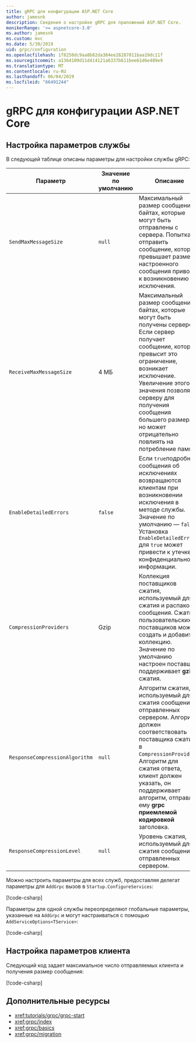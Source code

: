 ```yaml
---
title: gRPC для конфигурации ASP.NET Core
author: jamesnk
description: Сведения о настройке gRPC для приложений ASP.NET Core.
monikerRange: '>= aspnetcore-3.0'
ms.author: jamesnk
ms.custom: mvc
ms.date: 5/30/2019
uid: grpc/configuration
ms.openlocfilehash: 1f8250dc9aa8b82da384ee28287011baa19dc11f
ms.sourcegitcommit: a1364109d11d414121a6337b611bee61d6e489e9
ms.translationtype: MT
ms.contentlocale: ru-RU
ms.lasthandoff: 06/04/2019
ms.locfileid: "66491244"
---
```

# <a name="grpc-for-aspnet-core-configuration"></a>gRPC для конфигурации ASP.NET Core

## <a name="configure-services-options"></a>Настройка параметров службы

В следующей таблице описаны параметры для настройки службы gRPC:

| Параметр | Значение по умолчанию | Описание |
| ------ | ------------- | ----------- |
| `SendMaxMessageSize` | `null` | Максимальный размер сообщения в байтах, которые могут быть отправлены с сервера. Попытка отправить сообщение, которое превышает размер настроенного сообщения приводят к возникновению исключения. |
| `ReceiveMaxMessageSize` | 4 МБ | Максимальный размер сообщения в байтах, которые могут быть получены сервером. Если сервер получает сообщение, которое превысит это ограничение, возникает исключение. Увеличение этого значения позволяет серверу для получения сообщения большего размера, но может отрицательно повлиять на потребление памяти. |
| `EnableDetailedErrors` | `false` | Если `true`подробные сообщения об исключениях возвращаются клиентам при возникновении исключения в методе службы. Значение по умолчанию — `false`. Установка `EnableDetailedErrors` для `true` может привести к утечке конфиденциальной информации. |
| `CompressionProviders` | Gzip | Коллекция поставщиков сжатия, используемый для сжатия и распаковки сообщения. Сжатие пользовательских поставщиков можно создать и добавить в коллекцию. Значение по умолчанию настроен поставщик поддерживает **gzip** сжатия. |
| `ResponseCompressionAlgorithm` | `null` | Алгоритм сжатия, используемый для сжатия сообщений, отправленных сервером. Алгоритм должен соответствовать поставщика сжатия в `CompressionProviders`. Алгоритм для сжатия ответа, клиент должен указать, он поддерживает алгоритм, отправляя ему **grpc приемлемой кодировкой** заголовка. |
| `ResponseCompressionLevel` | `null` | Уровень сжатия, используемый для сжатия сообщений, отправленных сервером. |

Можно настроить параметры для всех служб, предоставляя делегат параметры для `AddGrpc` вызов в `Startup.ConfigureServices`:

[!code-csharp[](~/grpc/configuration/sample/GrcpService/Startup.cs?name=snippet)]

Параметры для одной службы переопределяют глобальные параметры, указанные на `AddGrpc` и могут настраиваться с помощью `AddServiceOptions<TService>`:

[!code-csharp[](~/grpc/configuration/sample/GrcpService/Startup2.cs?name=snippet)]

## <a name="configure-client-options"></a>Настройка параметров клиента

Следующий код задает максимальное число отправляемых клиента и получения размер сообщения:

[!code-csharp[](~/grpc/configuration/sample/Program.cs?name=snippet&highlight=3-6)]

## <a name="additional-resources"></a>Дополнительные ресурсы

* <xref:tutorials/grpc/grpc-start>
* <xref:grpc/index>
* <xref:grpc/basics>
* <xref:grpc/migration>
